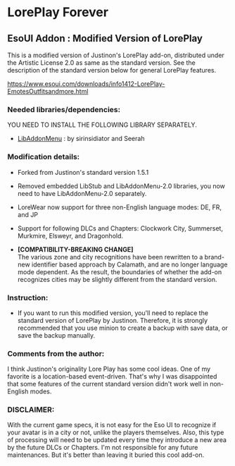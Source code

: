 # LorePlay Forever
## EsoUI Addon : Modified Version of LorePlay

This is a modified version of Justinon's LorePlay add-on, distributed under the Artistic License 2.0 as same as the standard version.
See the description of the standard version below for general LorePlay features.

https://www.esoui.com/downloads/info1412-LorePlay-EmotesOutfitsandmore.html


### Needed libraries/dependencies:
YOU NEED TO INSTALL THE FOLLOWING LIBRARY SEPARATELY. 
- [LibAddonMenu](https://www.esoui.com/downloads/info7-LibAddonMenu.html) : by sirinsidiator and Seerah

### Modification details:
- Forked from Justinon's standard version 1.5.1
- Removed embedded LibStub and LibAddonMenu-2.0 libraries, you now need to have LibAddonMenu-2.0 separately.
- LoreWear now support for three non-English language modes: DE, FR, and JP
- Support for following DLCs and Chapters: Clockwork City, Summerset, Murkmire, Elsweyr, and Dragonhold.

- **[COMPATIBILITY-BREAKING CHANGE]**  
  The various zone and city recognitions have been rewritten to a brand-new identifier based approach by Calamath, and are no longer language mode dependent.
  As the result, the boundaries of whether the add-on recognizes cities may be slightly different from the standard version.

### Instruction:
- If you want to run this modified version, you'll need to replace the standard version of LorePlay by Justinon. 
  Therefore, it is strongly recommended that you use minion to create a backup with save data, or save the backup manually. 

### Comments from the author:
I think Justinon's originality Lore Play has some cool ideas. One of my favorite is a location-based event-driven. 
That's why I was disappointed that some features of the current standard version didn't work well in non-English modes.

### DISCLAIMER:
With the current game specs, it is not easy for the Eso UI to recognize if your avatar is in a city or not, unlike the players themselves.
Also, this type of processing will need to be updated every time they introduce a new area by the future DLCs or Chapters.
I'm not responsible for any future maintenances. But it's better than leaving it buried this cool add-on. 
